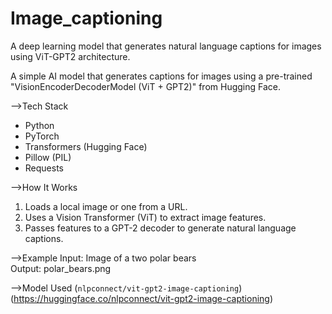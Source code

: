 # Image_captioning
A deep learning model that generates natural language captions for images using ViT-GPT2 architecture.

A simple AI model that generates captions for images using a pre-trained "VisionEncoderDecoderModel (ViT + GPT2)" from Hugging Face.

-->Tech Stack
- Python  
- PyTorch  
- Transformers (Hugging Face)  
- Pillow (PIL)  
- Requests  

-->How It Works
1. Loads a local image or one from a URL.  
2. Uses a Vision Transformer (ViT) to extract image features.  
3. Passes features to a GPT-2 decoder to generate natural language captions.  

-->Example
Input: Image of a two polar bears  
Output: polar_bears.png

-->Model Used
(`nlpconnect/vit-gpt2-image-captioning`)(https://huggingface.co/nlpconnect/vit-gpt2-image-captioning)
